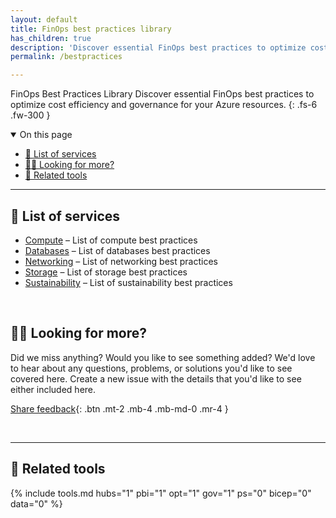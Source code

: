 ```yaml
---
layout: default
title: FinOps best practices library
has_children: true
description: 'Discover essential FinOps best practices to optimize cost efficiency and governance for your Azure resources.'
permalink: /bestpractices

---
```

<span class="fs-9 d-block mb-4">FinOps Best Practices Library</span>
Discover essential FinOps best practices to optimize cost efficiency and governance for your Azure resources.
{: .fs-6 .fw-300 }


<details open markdown="1">
   <summary class="fs-2 text-uppercase">On this page</summary>

- [📇 List of services](#-list-of-services)
- [🙋‍♀️ Looking for more?](#️-looking-for-more)
- [🧰 Related tools](#-related-tools)

</details>

---


## 📇 List of services

<!-- Sort list alphabetically for findability -->

<!--
### AI + machine learning
### Analytics
### Business applications
-->

- [Compute](compute/compute.md) – List of compute best practices
- [Databases](databases/databases.md) – List of databases best practices
- [Networking](networking/networking.md) – List of networking best practices
- [Storage](storage/storage.md) – List of storage best practices
- [Sustainability](sustainability/sustainability.md) – List of sustainability best practices

<br>

## 🙋‍♀️ Looking for more?

Did we miss anything? Would you like to see something added? We'd love to hear about any questions, problems, or solutions you'd like to see covered here. Create a new issue with the details that you'd like to see either included here.

[Share feedback](https://github.com/microsoft/finops-toolkit/issues/new/choose){: .btn .mt-2 .mb-4 .mb-md-0 .mr-4 }

<br>

---

## 🧰 Related tools

{% include tools.md hubs="1" pbi="1" opt="1" gov="1" ps="0" bicep="0" data="0" %}

<br>